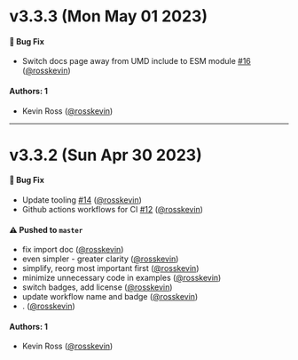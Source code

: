 # v3.3.3 (Mon May 01 2023)

#### 🐛 Bug Fix

- Switch docs page away from UMD include to ESM module [#16](https://github.com/rosskevin/ifvisible/pull/16) ([@rosskevin](https://github.com/rosskevin))

#### Authors: 1

- Kevin Ross ([@rosskevin](https://github.com/rosskevin))

---

# v3.3.2 (Sun Apr 30 2023)

#### 🐛 Bug Fix

- Update tooling [#14](https://github.com/rosskevin/ifvisible/pull/14) ([@rosskevin](https://github.com/rosskevin))
- Github actions workflows for CI [#12](https://github.com/rosskevin/ifvisible/pull/12) ([@rosskevin](https://github.com/rosskevin))

#### ⚠️ Pushed to `master`

- fix import doc ([@rosskevin](https://github.com/rosskevin))
- even simpler - greater clarity ([@rosskevin](https://github.com/rosskevin))
- simplify, reorg most important first ([@rosskevin](https://github.com/rosskevin))
- minimize unnecessary code in examples ([@rosskevin](https://github.com/rosskevin))
- switch badges, add license ([@rosskevin](https://github.com/rosskevin))
- update workflow name and badge ([@rosskevin](https://github.com/rosskevin))
- . ([@rosskevin](https://github.com/rosskevin))

#### Authors: 1

- Kevin Ross ([@rosskevin](https://github.com/rosskevin))
